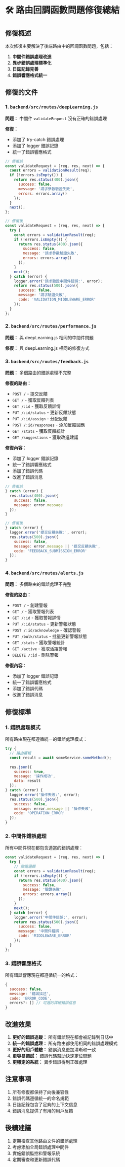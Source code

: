 # 🛠️ 路由回調函數問題修復總結

## 修復概述

本次修復主要解決了後端路由中的回調函數問題，包括：

1. **中間件錯誤處理改進**
2. **異步錯誤處理標準化**
3. **日誌記錄完善**
4. **錯誤響應格式統一**

## 修復的文件

### 1. `backend/src/routes/deepLearning.js`

**問題：** 中間件 `validateRequest` 沒有正確的錯誤處理

**修復：**
- 添加了 try-catch 錯誤處理
- 添加了 logger 錯誤記錄
- 統一了錯誤響應格式

```javascript
// 修復前
const validateRequest = (req, res, next) => {
  const errors = validationResult(req);
  if (!errors.isEmpty()) {
    return res.status(400).json({
      success: false,
      message: '請求參數驗證失敗',
      errors: errors.array()
    });
  }
  next();
};

// 修復後
const validateRequest = (req, res, next) => {
  try {
    const errors = validationResult(req);
    if (!errors.isEmpty()) {
      return res.status(400).json({
        success: false,
        message: '請求參數驗證失敗',
        errors: errors.array()
      });
    }
    next();
  } catch (error) {
    logger.error('請求驗證中間件錯誤:', error);
    return res.status(500).json({
      success: false,
      message: '請求驗證失敗',
      code: 'VALIDATION_MIDDLEWARE_ERROR'
    });
  }
};
```

### 2. `backend/src/routes/performance.js`

**問題：** 與 deepLearning.js 相同的中間件問題

**修復：** 與 deepLearning.js 相同的修復方式

### 3. `backend/src/routes/feedback.js`

**問題：** 多個路由的錯誤處理不完整

**修復的路由：**
- `POST /` - 提交反饋
- `GET /` - 獲取反饋列表
- `GET /:id` - 獲取反饋詳情
- `PUT /:id/status` - 更新反饋狀態
- `PUT /:id/assign` - 分配反饋
- `POST /:id/responses` - 添加反饋回應
- `GET /stats` - 獲取反饋統計
- `GET /suggestions` - 獲取改進建議

**修復內容：**
- 添加了 logger 錯誤記錄
- 統一了錯誤響應格式
- 添加了錯誤代碼
- 改進了錯誤消息

```javascript
// 修復前
} catch (error) {
  res.status(400).json({
    success: false,
    message: error.message
  });
}

// 修復後
} catch (error) {
  logger.error('提交反饋失敗:', error);
  res.status(500).json({
    success: false,
    message: error.message || '提交反饋失敗',
    code: 'FEEDBACK_SUBMISSION_ERROR'
  });
}
```

### 4. `backend/src/routes/alerts.js`

**問題：** 多個路由的錯誤處理不完整

**修復的路由：**
- `POST /` - 創建警報
- `GET /` - 獲取警報列表
- `GET /:id` - 獲取警報詳情
- `PUT /:id/status` - 更新警報狀態
- `POST /:id/acknowledge` - 確認警報
- `PUT /bulk/status` - 批量更新警報狀態
- `GET /stats` - 獲取警報統計
- `GET /active` - 獲取活躍警報
- `DELETE /:id` - 刪除警報

**修復內容：**
- 添加了 logger 錯誤記錄
- 統一了錯誤響應格式
- 添加了錯誤代碼
- 改進了錯誤消息

## 修復標準

### 1. 錯誤處理模式

所有路由現在都遵循統一的錯誤處理模式：

```javascript
try {
  // 路由邏輯
  const result = await someService.someMethod();
  
  res.json({
    success: true,
    message: '操作成功',
    data: result
  });
} catch (error) {
  logger.error('操作失敗:', error);
  res.status(500).json({
    success: false,
    message: error.message || '操作失敗',
    code: 'OPERATION_ERROR'
  });
}
```

### 2. 中間件錯誤處理

所有中間件現在都包含適當的錯誤處理：

```javascript
const validateRequest = (req, res, next) => {
  try {
    // 驗證邏輯
    const errors = validationResult(req);
    if (!errors.isEmpty()) {
      return res.status(400).json({
        success: false,
        message: '驗證失敗',
        errors: errors.array()
      });
    }
    next();
  } catch (error) {
    logger.error('中間件錯誤:', error);
    return res.status(500).json({
      success: false,
      message: '中間件錯誤',
      code: 'MIDDLEWARE_ERROR'
    });
  }
};
```

### 3. 錯誤響應格式

所有錯誤響應現在都遵循統一的格式：

```javascript
{
  success: false,
  message: '錯誤描述',
  code: 'ERROR_CODE',
  errors?: [] // 可選的詳細錯誤信息
}
```

## 改進效果

1. **更好的錯誤追蹤：** 所有錯誤現在都會被記錄到日誌中
2. **統一的錯誤處理：** 所有路由都使用相同的錯誤處理模式
3. **更好的用戶體驗：** 錯誤消息更加清晰和一致
4. **更容易調試：** 錯誤代碼幫助快速定位問題
5. **更穩定的系統：** 異步錯誤得到正確處理

## 注意事項

1. 所有修復都保持了向後兼容性
2. 錯誤代碼遵循統一的命名規範
3. 日誌記錄包含了足夠的上下文信息
4. 錯誤消息提供了有用的用戶反饋

## 後續建議

1. 定期檢查其他路由文件的錯誤處理
2. 考慮添加全局錯誤處理中間件
3. 實施錯誤監控和警報系統
4. 定期審查和更新錯誤代碼
